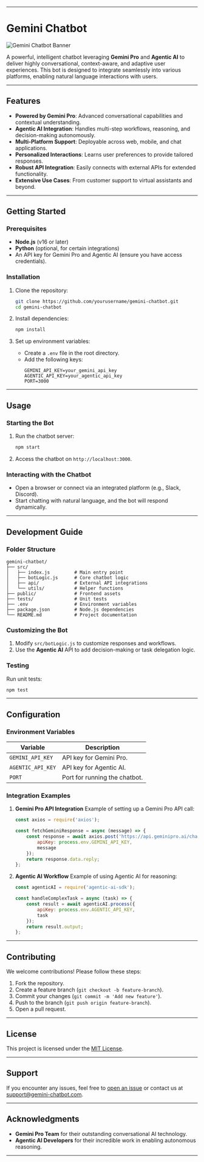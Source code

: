 
---

# **Gemini Chatbot**

![Gemini Chatbot Banner](https://via.placeholder.com/800x200.png?text=Gemini+Chatbot)

A powerful, intelligent chatbot leveraging **Gemini Pro** and **Agentic AI** to deliver highly conversational, context-aware, and adaptive user experiences. This bot is designed to integrate seamlessly into various platforms, enabling natural language interactions with users.

---

## **Features**
- **Powered by Gemini Pro**: Advanced conversational capabilities and contextual understanding.
- **Agentic AI Integration**: Handles multi-step workflows, reasoning, and decision-making autonomously.
- **Multi-Platform Support**: Deployable across web, mobile, and chat applications.
- **Personalized Interactions**: Learns user preferences to provide tailored responses.
- **Robust API Integration**: Easily connects with external APIs for extended functionality.
- **Extensive Use Cases**: From customer support to virtual assistants and beyond.

---

## **Getting Started**

### **Prerequisites**
- **Node.js** (v16 or later)
- **Python** (optional, for certain integrations)
- An API key for Gemini Pro and Agentic AI (ensure you have access credentials).

### **Installation**
1. Clone the repository:
   ```bash
   git clone https://github.com/yourusername/gemini-chatbot.git
   cd gemini-chatbot
   ```

2. Install dependencies:
   ```bash
   npm install
   ```

3. Set up environment variables:
   - Create a `.env` file in the root directory.
   - Add the following keys:
     ```env
     GEMINI_API_KEY=your_gemini_api_key
     AGENTIC_API_KEY=your_agentic_api_key
     PORT=3000
     ```

---

## **Usage**

### **Starting the Bot**
1. Run the chatbot server:
   ```bash
   npm start
   ```
2. Access the chatbot on `http://localhost:3000`.

### **Interacting with the Chatbot**
- Open a browser or connect via an integrated platform (e.g., Slack, Discord).
- Start chatting with natural language, and the bot will respond dynamically.

---

## **Development Guide**

### **Folder Structure**
```
gemini-chatbot/
├── src/
│   ├── index.js         # Main entry point
│   ├── botLogic.js      # Core chatbot logic
│   ├── api/             # External API integrations
│   └── utils/           # Helper functions
├── public/              # Frontend assets
├── tests/               # Unit tests
├── .env                 # Environment variables
├── package.json         # Node.js dependencies
└── README.md            # Project documentation
```

### **Customizing the Bot**
1. Modify `src/botLogic.js` to customize responses and workflows.
2. Use the **Agentic AI** API to add decision-making or task delegation logic.

### **Testing**
Run unit tests:
```bash
npm test
```

---

## **Configuration**

### **Environment Variables**
| Variable         | Description                     |
|-------------------|---------------------------------|
| `GEMINI_API_KEY` | API key for Gemini Pro.         |
| `AGENTIC_API_KEY`| API key for Agentic AI.         |
| `PORT`           | Port for running the chatbot.   |

### **Integration Examples**
1. **Gemini Pro API Integration**
   Example of setting up a Gemini Pro API call:
   ```javascript
   const axios = require('axios');

   const fetchGeminiResponse = async (message) => {
       const response = await axios.post('https://api.geminipro.ai/chat', {
           apiKey: process.env.GEMINI_API_KEY,
           message
       });
       return response.data.reply;
   };
   ```

2. **Agentic AI Workflow**
   Example of using Agentic AI for reasoning:
   ```javascript
   const agenticAI = require('agentic-ai-sdk');

   const handleComplexTask = async (task) => {
       const result = await agenticAI.process({
           apiKey: process.env.AGENTIC_API_KEY,
           task
       });
       return result.output;
   };
   ```

---

## **Contributing**
We welcome contributions! Please follow these steps:
1. Fork the repository.
2. Create a feature branch (`git checkout -b feature-branch`).
3. Commit your changes (`git commit -m 'Add new feature'`).
4. Push to the branch (`git push origin feature-branch`).
5. Open a pull request.

---

## **License**
This project is licensed under the [MIT License](LICENSE).

---

## **Support**
If you encounter any issues, feel free to [open an issue](https://github.com/yourusername/gemini-chatbot/issues) or contact us at support@gemini-chatbot.com.

---

## **Acknowledgments**
- **Gemini Pro Team** for their outstanding conversational AI technology.
- **Agentic AI Developers** for their incredible work in enabling autonomous reasoning.

---
